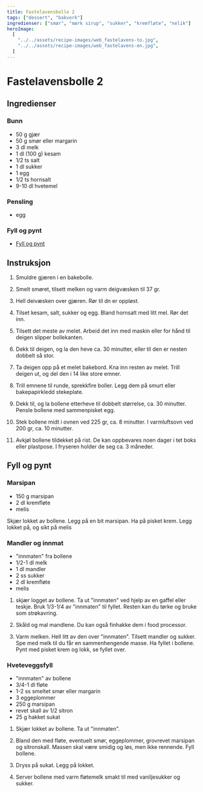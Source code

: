 ```yaml
---
title: Fastelavensbolle 2
tags: ["dessert", "bakverk"]
ingredienser: ["smør", "mørk sirup", "sukker", "kremfløte", "nelik"]
heroImage:
  [
    "../../assets/recipe-images/web_fastelavens-to.jpg",
    "../../assets/recipe-images/web_fastelavens-en.jpg",
  ]
---
```


# Fastelavensbolle 2

## Ingredienser

### Bunn

- 50 g gjær
- 50 g smør eller margarin
- 3 dl melk
- 1 dl (100 g) kesam
- 1/2 ts salt
- 1 dl sukker
- 1 egg
- 1/2 ts hornsalt
- 9-10 dl hvetemel

### Pensling

- egg

### Fyll og pynt

- [Fyll og pynt](#fyll-og-pynt-1)

## Instruksjon

1. Smuldre gjæren i en bakebolle.

2. Smelt smøret, tilsett melken og varm deigvæsken til 37 gr.

3. Hell deivæsken over gjæren. Rør til dn er oppløst.

4. Tilset kesam, salt, sukker og egg. Bland hornsalt med litt mel. Rør det inn.

5. Tilsett det meste av melet. Arbeid det inn med maskin eller for hånd til deigen slipper bollekanten.

6. Dekk til deigen, og la den heve ca. 30 minutter, eller til den er nesten dobbelt så stor.

7. Ta deigen opp på et melet bakebord. Kna inn resten av melet. Trill deigen ut, og del den i 14 like store emner.

8. Trill emnene til runde, sprekkfire boller. Legg dem på smurt eller bakepapirkledd stekeplate.

9. Dekk til, og la bollene etterheve til dobbelt størrelse, ca. 30 minutter. Pensle bollene med sammenpisket egg.

10. Stek bollene midt i ovnen ved 225 gr, ca. 8 minutter. I varmluftsovn ved 200 gr, ca. 10 minutter.

11. Avkjøl bollene tildekket på rist. De kan oppbevares noen dager i tet boks eller plastpose. I fryseren holder de seg ca. 3 måneder.

## Fyll og pynt

### Marsipan

- 150 g marsipan
- 2 dl kremfløte
- melis

Skjær lokket av bollene. Legg på en bit marsipan. Ha på pisket krem. Legg lokket på, og sikt på melis

### Mandler og innmat

- "innmaten" fra bollene
- 1/2-1 dl melk
- 1 dl mandler
- 2 ss sukker
- 2 dl kremfløte
- melis

1. skjær logget av bollene. Ta ut "innmaten" ved hjelp av en gaffel eller teskje. Bruk 1/3-1/4 av "innmaten" til fyllet. Resten kan du tørke og bruke som strøkavring.

2. Skåld og mal mandlene. Du kan også finhakke dem i food processor.

3. Varm melken. Hell litt av den over "innmaten". Tilsett mandler og sukker. Spe med melk til du får en sammenhengende masse. Ha fyllet i bollene. Pynt med pisket krem og lokk, se fyllet over.

### Hveteveggsfyll

- "innmaten" av bollene
- 3/4-1 dl fløte
- 1-2 ss smeltet smør eller margarin
- 3 eggeplommer
- 250 g marsipan
- revet skall av 1/2 sitron
- 25 g hakket sukat

1. Skjær lokket av bollene. Ta ut "innmaten".

2. Bland den med fløte, eventuelt smør, eggeplommer, grovrevet marsipan og sitronskall. Massen skal være smidig og løs, men ikke rennende. Fyll bollene.

3. Dryss på sukat. Legg på lokket.

4. Server bollene med varm fløtemelk smakt til med vaniljesukker og sukker.
